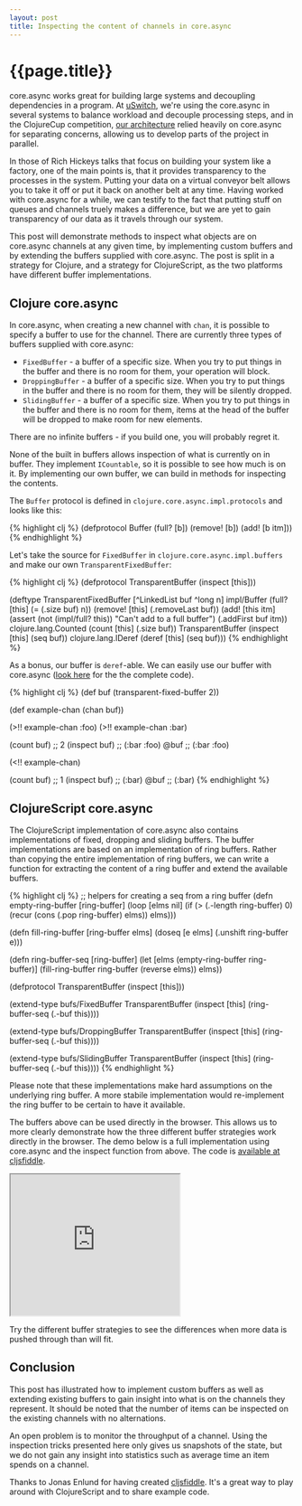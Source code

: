 ```yaml
---
layout: post
title: Inspecting the content of channels in core.async
---
```


# {{page.title}}

core.async works great for building large systems and decoupling
dependencies in a program. At [uSwitch](http://www.uswitch.com/), we're
using the core.async in several systems to balance workload and decouple
processing steps, and in the ClojureCup competition,
[our architecture](http://ragnard.github.io/2013/10/01/clojurecup-pong-async.html)
relied heavily on core.async for separating concerns, allowing us to
develop parts of the project in parallel.

In those of Rich Hickeys talks that focus on building your system like a
factory, one of the main points is, that it provides transparency to the
processes in the system. Putting your data on a virtual conveyor belt
allows you to take it off or put it back on another belt at any
time. Having worked with core.async for a while, we can testify to the
fact that putting stuff on queues and channels truely makes a
difference, but we are yet to gain transparency of our data as it
travels through our system.

This post will demonstrate methods to inspect what objects are on
core.async channels at any given time, by implementing custom buffers
and by extending the buffers supplied with core.async. The post is split
in a strategy for Clojure, and a strategy for ClojureScript, as the two
platforms have different buffer implementations.

## Clojure core.async

In core.async, when creating a new channel with `chan`, it is possible
to specify a buffer to use for the channel. There are currently three
types of buffers supplied with core.async:

- `FixedBuffer` - a buffer of a specific size. When you try to put
  things in the buffer and there is no room for them, your operation
  will block.
- `DroppingBuffer` - a buffer of a specific size. When you try to put
  things in the buffer and there is no room for them, they will be
  silently dropped.
- `SlidingBuffer` - a buffer of a specific size. When you try to put
  things in the buffer and there is no room for them, items at the head
  of the buffer will be dropped to make room for new elements.

There are no infinite buffers - if you build one, you will probably
regret it.

None of the built in buffers allows inspection of what is currently on
in buffer. They implement `ICountable`, so it is possible to see how much
is on it. By implementing our own buffer, we can build in methods for
inspecting the contents.

The `Buffer` protocol is defined in `clojure.core.async.impl.protocols`
and looks like this:

{% highlight clj %}
(defprotocol Buffer
  (full? [b])
  (remove! [b])
  (add! [b itm]))
{% endhighlight %}

Let's take the source for `FixedBuffer` in
`clojure.core.async.impl.buffers` and make our own
`TransparentFixedBuffer`:

{% highlight clj %}
(defprotocol TransparentBuffer
  (inspect [this]))

(deftype TransparentFixedBuffer [^LinkedList buf ^long n]
  impl/Buffer
  (full? [this]
    (= (.size buf) n))
  (remove! [this]
    (.removeLast buf))
  (add! [this itm]
    (assert (not (impl/full? this)) "Can't add to a full buffer")
    (.addFirst buf itm))
  clojure.lang.Counted
  (count [this]
    (.size buf))
  TransparentBuffer
  (inspect [this]
    (seq buf))
  clojure.lang.IDeref
  (deref [this]
    (seq buf)))
{% endhighlight %}

As a bonus, our buffer is `deref`-able. We can easily use our buffer
with core.async
([look here](https://github.com/tgk/observable-buffer-spike/blob/master/src/clj/observable_buffer/core.clj)
for the the complete code).

{% highlight clj %}
(def buf (transparent-fixed-buffer 2))

(def example-chan (chan buf))

(>!! example-chan :foo)
(>!! example-chan :bar)

(count buf)
;; 2
(inspect buf)
;; (:bar :foo)
@buf
;; (:bar :foo)

(<!! example-chan)

(count buf)
;; 1
(inspect buf)
;; (:bar)
@buf
;; (:bar)
{% endhighlight %}

## ClojureScript core.async

The ClojureScript implementation of core.async also contains
implementations of fixed, dropping and sliding buffers. The buffer
implementations are based on an implementation of ring buffers. Rather
than copying the entire implementation of ring buffers, we can write a
function for extracting the content of a ring buffer and extend the
available buffers.

{% highlight clj %}
;; helpers for creating a seq from a ring buffer
(defn empty-ring-buffer
  [ring-buffer]
  (loop [elms nil]
    (if (> (.-length ring-buffer) 0)
      (recur (cons (.pop ring-buffer) elms))
      elms)))

(defn fill-ring-buffer
  [ring-buffer elms]
  (doseq [e elms]
    (.unshift ring-buffer e)))

(defn ring-buffer-seq
  [ring-buffer]
  (let [elms (empty-ring-buffer ring-buffer)]
    (fill-ring-buffer ring-buffer (reverse elms))
    elms))

(defprotocol TransparentBuffer
  (inspect [this]))

(extend-type bufs/FixedBuffer
  TransparentBuffer
  (inspect [this]
    (ring-buffer-seq (.-buf this))))

(extend-type bufs/DroppingBuffer
  TransparentBuffer
  (inspect [this]
    (ring-buffer-seq (.-buf this))))

(extend-type bufs/SlidingBuffer
  TransparentBuffer
  (inspect [this]
    (ring-buffer-seq (.-buf this))))
{% endhighlight %}

Please note that these implementations make hard assumptions on the
underlying ring buffer. A more stabile implementation would re-implement
the ring buffer to be certain to have it available.

The buffers above can be used directly in the browser. This allows us to
more clearly demonstrate how the three different buffer strategies work
directly in the browser. The demo below is a full implementation using
core.async and the inspect function from above. The code is
[available at cljsfiddle](http://cljsfiddle.net/fiddle/tgk.observable-buffer).

<iframe src="http://cljsfiddle.net/view/tgk.observable-buffer"
        seamless="true"
        height="250">
</iframe>

Try the different buffer strategies to see the differences when more
data is pushed through than will fit.

## Conclusion

This post has illustrated how to implement custom buffers as well as
extending existing buffers to gain insight into what is on the channels
they represent. It should be noted that the number of items can be
inspected on the existing channels with no alternations.

An open problem is to monitor the throughput of a channel. Using the
inspection tricks presented here only gives us snapshots of the state,
but we do not gain any insight into statistics such as average time an
item spends on a channel.

Thanks to Jonas Enlund for having created
[cljsfiddle](http://cljsfiddle.net/). It's a great way to play around
with ClojureScript and to share example code.
